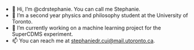 - 👋 Hi, I’m @cdrstephanie. You can call me Stephanie. 
- 🌱 I’m a second year physics and philosophy student at the University of Toronto. 
- 💞️ I’m currently working on a machine learning project for the SuperCDMS experiment. 
- 📫 You can reach me at stephaniedr.cui@mail.utoronto.ca.

<!---
cdrstephanie/cdrstephanie is a ✨ special ✨ repository because its `README.md` (this file) appears on your GitHub profile.
You can click the Preview link to take a look at your changes.
--->
